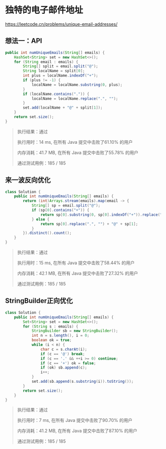 # 独特的电子邮件地址

https://leetcode.cn/problems/unique-email-addresses/



## 想法一：API

```java
public int numUniqueEmails(String[] emails) {
    HashSet<String> set = new HashSet<>();
    for (String email : emails) {
        String[] split = email.split("@");
        String localName = split[0];
        int plus = localName.indexOf("+");
        if (plus != -1) {
            localName = localName.substring(0, plus);
        }
        if (localName.contains(".")) {
            localName = localName.replace(".", "");
        }
        set.add(localName + "@" + split[1]);
    }
    return set.size();
}
```

> 执行结果：通过
>
> 执行用时：14 ms, 在所有 Java 提交中击败了61.10% 的用户
>
> 内存消耗：41.7 MB, 在所有 Java 提交中击败了55.78% 的用户
>
> 通过测试用例：185 / 185



## 来一波反向优化

```java
class Solution {
    public int numUniqueEmails(String[] emails) {
        return (int)Arrays.stream(emails).map(email -> {
            String[] sp = email.split("@");
            if (sp[0].contains("+")) {
                return sp[0].substring(0, sp[0].indexOf("+")).replace(".", "") + "@" + sp[1];
            } else {
                return sp[0].replace(".", "") + "@" + sp[1];
            }
        }).distinct().count();
    }
}
```

> 执行结果：通过
>
> 执行用时：15 ms, 在所有 Java 提交中击败了58.44% 的用户
>
> 内存消耗：42.1 MB, 在所有 Java 提交中击败了27.32% 的用户
>
> 通过测试用例：185 / 185



## StringBuilder正向优化

```java
class Solution {
    public int numUniqueEmails(String[] emails) {
        Set<String> set = new HashSet<>();
        for (String s : emails) {
            StringBuilder sb = new StringBuilder();
            int n = s.length(), i = 0;
            boolean ok = true;
            while (i < n) {
                char c = s.charAt(i);
                if (c == '@') break;
                if (c == '.' && ++i >= 0) continue;
                if (c == '+') ok = false;
                if (ok) sb.append(c);
                i++;
            }
            set.add(sb.append(s.substring(i)).toString());
        }
        return set.size();
    }
}
```

> 执行结果：通过
>
> 执行用时：7 ms, 在所有 Java 提交中击败了90.70% 的用户
>
> 内存消耗：41.2 MB, 在所有 Java 提交中击败了87.10% 的用户
>
> 通过测试用例：185 / 185
